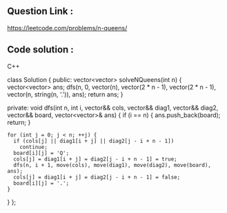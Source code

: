 ## Question Link :

https://leetcode.com/problems/n-queens/

## Code solution :

C++ 

class Solution {
 public:
  vector<vector<string>> solveNQueens(int n) {
    vector<vector<string>> ans;
    dfs(n, 0, vector<bool>(n), vector<bool>(2 * n - 1), vector<bool>(2 * n - 1),
        vector<string>(n, string(n, '.')), ans);
    return ans;
  }

 private:
  void dfs(int n, int i, vector<bool>&& cols, vector<bool>&& diag1,
           vector<bool>&& diag2, vector<string>&& board,
           vector<vector<string>>& ans) {
    if (i == n) {
      ans.push_back(board);
      return;
    }

    for (int j = 0; j < n; ++j) {
      if (cols[j] || diag1[i + j] || diag2[j - i + n - 1])
        continue;
      board[i][j] = 'Q';
      cols[j] = diag1[i + j] = diag2[j - i + n - 1] = true;
      dfs(n, i + 1, move(cols), move(diag1), move(diag2), move(board), ans);
      cols[j] = diag1[i + j] = diag2[j - i + n - 1] = false;
      board[i][j] = '.';
    }
  }
};
